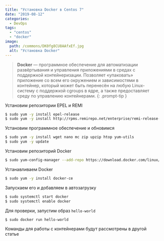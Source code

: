 ```yaml
---
title: "Установка Docker в Centos 7"
date: "2019-08-12"
categories: 
  - DevOps
tags: 
  - "centos"
  - "docker"
image:
  path: /commons/DK0fg8CU8AAfxEf.jpg
  alt: "Установка Docker"
---
```


> **Docker** — программное обеспечение для автоматизации развёртывания и управления приложениями в средах с поддержкой контейнеризации. Позволяет «упаковать» приложение со всем его окружением и зависимостями в контейнер, который может быть перенесён на любую Linux-систему с поддержкой cgroups в ядре, а также предоставляет среду по управлению контейнерами.
{: .prompt-tip }

Установим репозитории EPEL и REMI

```sh
$ sudo yum -y install epel-release
$ sudo yum -y install http://rpms.remirepo.net/enterprise/remi-release-7.rpm
```

Установим программное обеспечение и обновимся

```sh
$ sudo yum -y install wget nano mc zip upzip htop yum-utils
$ sudo yum -y update
```

Установим репозиторий Docker

```sh
$ sudo yum-config-manager --add-repo https://download.docker.com/linux/centos/docker-ce.repo
```

Устанавливаем Docker

```sh
$ sudo yum -y install docker-ce
```

Запускаем его и добавляем в автозагрузку

```sh
$ sudo systemctl start docker
$ sudo systemctl enable docker
```

Для проверки, запустим образ `hello-world`

```sh
$ sudo docker run hello-world
```

Команды для работы с контейнерами будут рассмотрены в другой статье
